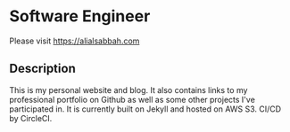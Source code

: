# Software Engineer
Please visit https://alialsabbah.com

## Description
This is my personal website and blog. It also contains links to my professional portfolio on Github as well as some other projects I've participated in.
It is currently built on Jekyll and hosted on AWS S3. CI/CD by CircleCI.

